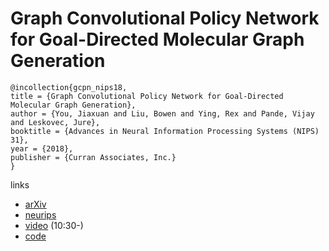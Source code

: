#  Graph Convolutional Policy Network for Goal-Directed Molecular Graph Generation

```
@incollection{gcpn_nips18,
title = {Graph Convolutional Policy Network for Goal-Directed Molecular Graph Generation},
author = {You, Jiaxuan and Liu, Bowen and Ying, Rex and Pande, Vijay and Leskovec, Jure},
booktitle = {Advances in Neural Information Processing Systems (NIPS) 31},
year = {2018},
publisher = {Curran Associates, Inc.}
}
```
links
- [arXiv](https://arxiv.org/abs/1806.02473)
- [neurips](https://neurips.cc/Conferences/2018/Schedule?showEvent=11620)
- [video](https://www.facebook.com/nipsfoundation/videos/198568127715251/?hc_ref=ARQQxkKjMUVwaX4K305N_Zst8b5dvCVUJDVpwr8OXvRrDESaP0gnYKEPnEUDrL3eUmg&__xts__[0]=68.ARCeZ9QpazktDFV2nzI_QeDTC9H-2oRhiR5pA0l8tVxxQ8IFOMY5911G4h1wdO6GH8zFxgLSHZAKJcDC4u_pX1-rKb2rkRWbeC3_wgC9xevNcmW2oTx8-md_VbJhOElrLpNCfNclfs0DNgJpUFrSkYDyQsV1fHR9q6lRf9ZdP3uL7kiY7Ei0ImE6TTVmV2gTkP1agNzOi5md-oFXJfOkEFB0xiYxqx6erYK7JaAhRHNOhJZjJEO9R_GxvPGouNir9eCF6CW56UnkVf9kfrhSqeM0alXDIkCiCjZoGyWYclAjR0WPohrJMrzTcCdEz4HM7sTD1czJ1WnEMa6QRbug0dAhbPrTY_LY&__tn__=kC-R) (10:30-)
- [code](https://github.com/bowenliu16/rl_graph_generation)
